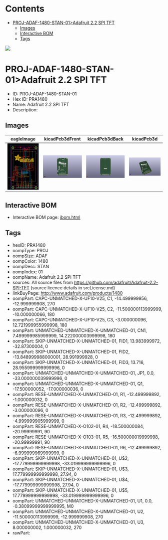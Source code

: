 



Contents
========

* [PROJ-ADAF-1480-STAN-01>Adafruit 2.2 SPI TFT](#proj-adaf-1480-stan-01adafruit-22-spi-tft)
	* [Images](#images)
	* [Interactive BOM](#interactive-bom)
	* [Tags](#tags)
  
![][im]
# PROJ-ADAF-1480-STAN-01>Adafruit 2.2 SPI TFT

- ID: PROJ-ADAF-1480-STAN-01
- Hex ID: PRA1480
- Name: Adafruit 2.2 SPI TFT
- Description: 

## Images
  
  

|eagleImage|kicadPcb3dFront|kicadPcb3dBack|kicadPcb3d|
| :---: | :---: | :---: | :---: |
|[![eagleImage](eagleImage_140.png)](eagleImage_600.png)|[![kicadPcb3dFront](kicadPcb3dFront_140.png)](kicadPcb3dFront_600.png)|[![kicadPcb3dBack](kicadPcb3dBack_140.png)](kicadPcb3dBack_600.png)|[![kicadPcb3d](kicadPcb3d_140.png)](kicadPcb3d_600.png)|

## Interactive BOM

- Interactive BOM page: [ibom.html](kicad/bom/ibom.html)

## Tags

- hexID: PRA1480
- oompType: PROJ
- oompSize: ADAF
- oompColor: 1480
- oompDesc: STAN
- oompIndex: 01
- oompName: Adafruit 2.2 SPI TFT
- sources: All source files from https://github.com/adafruit/Adafruit-2.2-SPI-TFT (source licence details in srcLicense.md)
- linkBuyPage: http://www.adafruit.com/products/1480
- oompPart: CAPC-UNMATCHED-X-UF10-V25, C1, -14.499999956, -12.999999908, 270
- oompPart: CAPC-UNMATCHED-X-UF10-V25, C2, -11.500000113999999, -10.000000066, 180
- oompPart: CAPC-UNMATCHED-X-UF10-V25, C3, -3.000000096, 12.721999955999998, 180
- oompPart: UNMATCHED-UNMATCHED-X-UNMATCHED-01, CN1, 7.499999985999999, 14.222000003999998, 180
- oompPart: SKIP-UNMATCHED-X-UNMATCHED-01, FID1, 13.983999972, -32.87300004, 0
- oompPart: SKIP-UNMATCHED-X-UNMATCHED-01, FID2, -13.848999988000001, 28.991999928, 0
- oompPart: SKIP-UNMATCHED-X-UNMATCHED-01, FID3, 13.716, 28.955999999999996, 0
- oompPart: UNMATCHED-UNMATCHED-X-UNMATCHED-01, JP1, 0.0, -33.000000039999996, 0
- oompPart: UNMATCHED-UNMATCHED-X-UNMATCHED-01, Q1, -17.500000052, -17.000000036, 0
- oompPart: RESE-UNMATCHED-X-UNMATCHED-01, R1, -12.499999892, -1.000000032, 0
- oompPart: RESE-UNMATCHED-X-UNMATCHED-01, R2, -12.499999892, -3.000000096, 0
- oompPart: RESE-UNMATCHED-X-UNMATCHED-01, R3, -12.499999892, -4.999999905999999, 0
- oompPart: RESE-UNMATCHED-X-O102-01, R4, -18.500000084, -20.99999991, 90
- oompPart: RESE-UNMATCHED-X-O103-01, R5, -16.500000019999998, -20.99999991, 90
- oompPart: RESE-UNMATCHED-X-UNMATCHED-01, R6, -12.499999892, -6.999999969999999, 0
- oompPart: SKIP-UNMATCHED-X-UNMATCHED-01, U$2, -17.779999999999998, -33.019999999999996, 0
- oompPart: SKIP-UNMATCHED-X-UNMATCHED-01, U$3, 17.779999999999998, 27.94, 0
- oompPart: SKIP-UNMATCHED-X-UNMATCHED-01, U$4, -17.779999999999998, 27.94, 0
- oompPart: SKIP-UNMATCHED-X-UNMATCHED-01, U$5, 17.779999999999998, -33.019999999999996, 0
- oompPart: UNMATCHED-UNMATCHED-X-UNMATCHED-01, U1, 0.0, -0.38099999999999995, M0
- oompPart: UNMATCHED-UNMATCHED-X-UNMATCHED-01, U2, -11.500000113999999, -12.999999908, 270
- oompPart: UNMATCHED-UNMATCHED-X-UNMATCHED-01, U3, 8.000000002, 1.000000032, 270
- rawPart: 



[im]: kicadPcb3d_450.png
